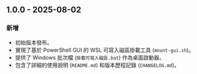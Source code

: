 ## 1.0.0 - 2025-08-02

### 新增

- 初始版本發布。
- 實現了基於 PowerShell GUI 的 WSL 可寫入磁區掛載工具 (`mount-gui.sh`)。
- 提供了 Windows 批次檔 (`掛載可寫入磁區.bat`) 作為桌面啟動器。
- 包含了詳細的使用說明 (`README.md`) 和版本歷程記錄 (`CHANGELOG.md`)。
